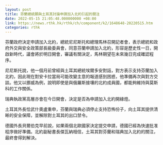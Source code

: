```yaml
---
layout: post
title: 芬蘭總統願與土耳其討論申請加入北約引起的關注
date: 2022-05-15 21:05:48.000000000 +08:00
link: https://news.rthk.hk/rthk/ch/component/k2/1648648-20220515.htm
categories: rthk
---
```


芬蘭政府決定申請加入北約，總統尼尼斯托和總理馬林召開記者會，表示總統和政府外交與安全政策部長級委員會，同意芬蘭申請加入北約，形容是歷史性一日，開啟新時代，議會將於明日開會，審議有關決定，馬林期望在未來幾日完成確認程序。

尼尼斯托說，他一個月前曾經與土耳其總統埃爾多安對話，對方表示支持芬蘭加入北約，因此現在對安卡拉當局可能改變主意的報道感到困惑，他準備再次與對方交談。他又以挪威為例，說明即使是與俄羅斯接壤的北約成員國，都能夠維持與莫斯科的工作關係。

瑞典執政黨高層亦會在今日開會，決定是否為申請加入北約開綠燈。

土耳其外長恰武什奧盧重申，芬蘭與瑞典必須停止支持恐怖份子，向土耳其提供清晰的安全保障，並解除對土耳其的出口禁令。

德國外長貝爾伯克早前說，如果兩個北歐國家決定提交申請，德國已經為快速批准程序做好準備。北約副秘書長傑瓦納相信，土耳其對芬蘭和瑞典加入北約的關注，最終會得到解決。
